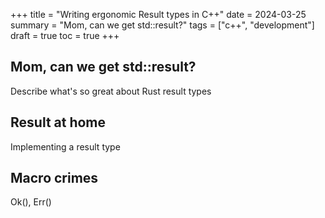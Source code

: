 +++
title = "Writing ergonomic Result types in C++"
date = 2024-03-25
summary = "Mom, can we get std::result?"
tags = ["c++", "development"]
draft = true
toc = true
+++

## Mom, can we get std::result?

Describe what's so great about Rust result types

## Result at home

Implementing a result type

## Macro crimes

Ok(), Err()